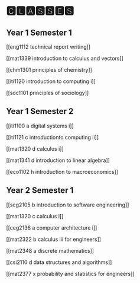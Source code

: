 # 🅲🅻🅰🆂🆂🅴🆂

## Year 1 Semester 1

[[eng1112 technical report writing]]

[[mat1339 introduction to calculus and vectors]]

[[chm1301 principles of chemistry]]

[[iti1120 introduction to computing i]]

[[soc1101 principles of sociology]]

## Year 1 Semester 2

[[iti1100 a digital systems i]]

[[iti1121 c introductionto computing ii]]

[[mat1320 d calculus i]]

[[mat1341 d introduction to linear algebra]]

[[eco1102 h introduction to macroeconomics]]

## Year 2 Semester 1

[[seg2105 b introduction to software engineering]]

[[mat1320 c calculus i]]

[[ceg2136 a computer architecture i]]

[[mat2322 b calculus iii for engineers]]

[[mat2348 a discrete mathematics]]

[[csi2110 d data structures and algorithms]]

[[mat2377 x probability and statistics for engineers]]
